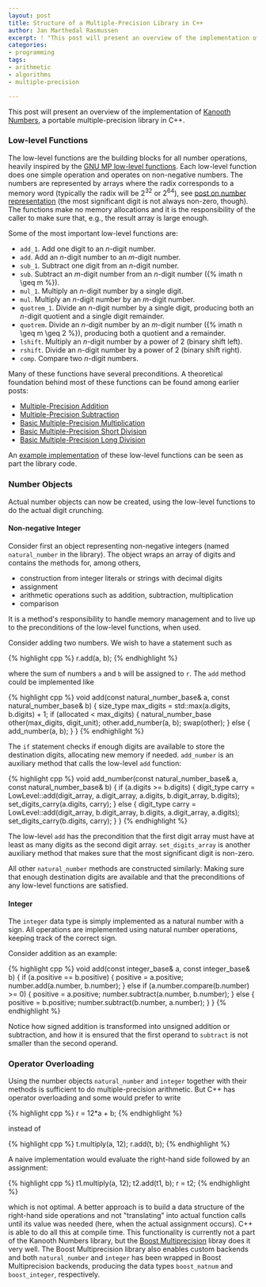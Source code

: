 ```yaml
---
layout: post
title: Structure of a Multiple-Precision Library in C++
author: Jan Marthedal Rasmussen
excerpt: ! "This post will present an overview of the implementation of Kanooth Numbers, a portable multiple-precision library in C++."
categories:
- programming
tags:
- arithmetic
- algorithms
- multiple-precision

---
```

This post will present an overview of the implementation of [Kanooth Numbers](https://github.com/janmarthedal/kanooth-numbers), a portable multiple-precision library in C++.

### Low-level Functions

The low-level functions are the building blocks for all number operations, heavily inspired by the [GNU MP low-level functions](https://gmplib.org/manual/Low_002dlevel-Functions.html). Each low-level function does one simple operation and operates on non-negative numbers. The numbers are represented by arrays where the radix corresponds to a memory word (typically the radix will be 2<sup>32</sup> or 2<sup>64</sup>), see [post on number representation](/2011/10/multiple-precision-number-representation.html) (the most significant digit is not always non-zero, though). The functions make no memory allocations and it is the responsibility of the caller to make sure that, e.g., the result array is large enough.

Some of the most important low-level functions are:

 * `add_1`. Add one digit to an <i>n</i>-digit number.
 * `add`. Add an <i>n</i>-digit number to an <i>m</i>-digit number.
 * `sub_1`. Subtract one digit from an <i>n</i>-digit number.
 * `sub`. Subtract an <i>m</i>-digit number from an <i>n</i>-digit number ({% imath n \geq m %}).
 * `mul_1`. Multiply an <i>n</i>-digit number by a single digit.
 * `mul`. Multiply an <i>n</i>-digit number by an <i>m</i>-digit number.
 * `quotrem_1`. Divide an <i>n</i>-digit number by a single digit, producing both an <i>n</i>-digit quotient and a single digit remainder.
 * `quotrem`. Divide an <i>n</i>-digit number by an <i>m</i>-digit number ({% imath n \geq m \geq 2 %}), producing both a quotient and a remainder.
 * `lshift`. Multiply an <i>n</i>-digit number by a power of 2 (binary shift left).
 * `rshift`. Divide an <i>n</i>-digit number by a power of 2 (binary shift right).
 * `comp`. Compare two <i>n</i>-digit numbers.

Many of these functions have several preconditions. A theoretical foundation behind most of these functions can be found among earlier posts:

 * [Multiple-Precision Addition](/2011/10/multiple-precision-addition.html)
 * [Multiple-Precision Subtraction](/2011/10/multiple-precision-subtraction.html)
 * [Basic Multiple-Precision Multiplication](/2011/11/basic-multiple-precision-multiplication.html)
 * [Basic Multiple-Precision Short Division](/2012/11/basic-multiple-precision-short-division.html)
 * [Basic Multiple-Precision Long Division](/2014/04/basic-multiple-precision-long-division.html)

An [example implementation](https://github.com/janmarthedal/kanooth-numbers/blob/28268a02e943629cb64cd4b68c4911f11674c6fb/kanooth/numbers/lowlevel/generic_has_double.hpp) of these low-level functions can be seen as part the library code.

### Number Objects

Actual number objects can now be created, using the low-level functions to do the actual digit crunching.

#### Non-negative Integer

Consider first an object representing non-negative integers (named `natural_number` in the library). The object wraps an array of digits and contains the methods for, among others,

 * construction from integer literals or strings with decimal digits
 * assignment
 * arithmetic operations such as addition, subtraction, multiplication
 * comparison

It is a method's responsibility to handle memory management and to live up to the preconditions of the low-level functions, when used.

Consider adding two numbers. We wish to have a statement such as

{% highlight cpp %}
r.add(a, b);
{% endhighlight %}

where the sum of numbers `a` and `b` will be assigned to `r`. The `add` method could be implemented like

{% highlight cpp %}
void add(const natural_number_base& a, const natural_number_base& b) {
  size_type max_digits = std::max(a.digits, b.digits) + 1;
  if (allocated < max_digits) {
    natural_number_base other(max_digits, digit_unit);
    other.add_number(a, b);
    swap(other);
  } else {
    add_number(a, b);
  }
}
{% endhighlight %}

The `if` statement checks if enough digits are available to store the destination digits, allocating new memory if needed. `add_number` is an auxiliary method that calls the low-level `add` function:

{% highlight cpp %}
void add_number(const natural_number_base& a, const natural_number_base& b) {
  if (a.digits >= b.digits) {
    digit_type carry = LowLevel::add(digit_array, a.digit_array, a.digits, b.digit_array, b.digits);
    set_digits_carry(a.digits, carry);
  } else {
    digit_type carry = LowLevel::add(digit_array, b.digit_array, b.digits, a.digit_array, a.digits);
    set_digits_carry(b.digits, carry);
  }
}
{% endhighlight %}

The low-level `add` has the precondition that the first digit array must have at least as many digits as the second digit array. `set_digits_array` is another auxiliary method that makes sure that the most significant digit is non-zero.

All other `natural_number` methods are constructed similarly: Making sure that enough destination digits are available and that the preconditions of any low-level functions are satisfied.

#### Integer

The `integer` data type is simply implemented as a natural number with a sign. All operations are implemented using natural number operations, keeping track of the correct sign.

Consider addition as an example:

{% highlight cpp %}
void add(const integer_base& a, const integer_base& b) {
  if (a.positive == b.positive) {
    positive = a.positive;
    number.add(a.number, b.number);
  } else if (a.number.compare(b.number) >= 0) {
    positive = a.positive;
    number.subtract(a.number, b.number);
  } else {
    positive = b.positive;
    number.subtract(b.number, a.number);
  }
}
{% endhighlight %}

Notice how signed addition is transformed into unsigned addition or subtraction, and how it is ensured that the first operand to `subtract` is not smaller than the second operand.

### Operator Overloading

Using the number objects `natural_number` and `integer` together with their methods is sufficient to do multiple-precision arithmetic. But C++ has operator overloading and some would prefer to write

{% highlight cpp %}
r = 12*a + b;
{% endhighlight %}

instead of

{% highlight cpp %}
t.multiply(a, 12);
r.add(t, b);
{% endhighlight %}

A naive implementation would evaluate the right-hand side followed by an assignment:

{% highlight cpp %}
t1.multiply(a, 12);
t2.add(t1, b);
r = t2;
{% endhighlight %}

which is not optimal. A better approach is to build a data structure of the right-hand side operations and not "translating" into actual function calls until its value was needed (here, when the actual assignment occurs). C++ is able to do all this at compile time. This functionality is currently not a part of the Kanooth Numbers library, but the [Boost Multiprecision](http://www.boost.org/doc/libs/release/libs/multiprecision/) libray does it very well. The Boost Multiprecision library also enables custom backends and both `natural_number` and `integer` has been wrapped in Boost Multiprecision backends, producing the data types `boost_natnum` and `boost_integer`, respectively.
